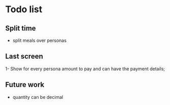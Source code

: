 # Todo list

## Split time

- split meals over personas

## Last screen

1- Show for every persona amount to pay and can have the payment details;

## Future work

- quantity can be decimal
